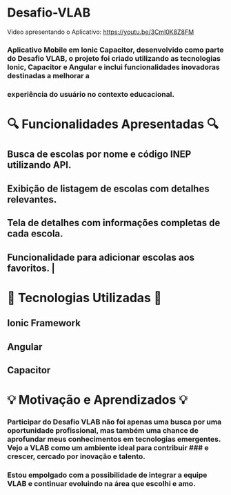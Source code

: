 # Desafio-VLAB

Video apresentando o Aplicativo:
https://youtu.be/3Cml0K8Z8FM

### Aplicativo Mobile em Ionic Capacitor, desenvolvido como parte do Desafio VLAB, o projeto foi criado utilizando as tecnologias Ionic, Capacitor e Angular e inclui funcionalidades inovadoras destinadas a melhorar a 
### experiência do usuário no contexto educacional.

# 🔍 Funcionalidades Apresentadas 🔍
## Busca de escolas por nome e código INEP utilizando API. 
## Exibição de listagem de escolas com detalhes relevantes. 
## Tela de detalhes com informações completas de cada escola. 
## Funcionalidade para adicionar escolas aos favoritos. |

# 🚀 Tecnologias Utilizadas 🚀
## Ionic Framework 
## Angular 
## Capacitor 

# 💡 Motivação e Aprendizados 💡
### Participar do Desafio VLAB não foi apenas uma busca por uma oportunidade profissional, mas também uma chance de aprofundar meus conhecimentos em tecnologias emergentes. Vejo a VLAB como um ambiente ideal para contribuir ### e crescer, cercado por inovação e talento.
### Estou empolgado com a possibilidade de integrar a equipe VLAB e continuar evoluindo na área que escolhi e amo.
